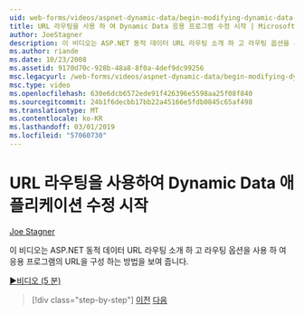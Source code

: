```yaml
---
uid: web-forms/videos/aspnet-dynamic-data/begin-modifying-dynamic-data-applications-with-url-routing
title: URL 라우팅을 사용 하 여 Dynamic Data 응용 프로그램 수정 시작 | Microsoft Docs
author: JoeStagner
description: 이 비디오는 ASP.NET 동적 데이터 URL 라우팅 소개 하 고 라우팅 옵션을 사용 하 여 응용 프로그램의 URL을 구성 하는 방법을 보여 줍니다.
ms.author: riande
ms.date: 10/23/2008
ms.assetid: 9170d70c-928b-48a8-8f0a-4def9dc99256
msc.legacyurl: /web-forms/videos/aspnet-dynamic-data/begin-modifying-dynamic-data-applications-with-url-routing
msc.type: video
ms.openlocfilehash: 630e6dcb6572ede91f426396e5598aa25f08f840
ms.sourcegitcommit: 24b1f6decbb17bb22a45166e5fdb0845c65af498
ms.translationtype: MT
ms.contentlocale: ko-KR
ms.lasthandoff: 03/01/2019
ms.locfileid: "57060730"
---
```

<a name="begin-modifying-dynamic-data-applications-with-url-routing"></a>URL 라우팅을 사용하여 Dynamic Data 애플리케이션 수정 시작
====================
[Joe Stagner](https://github.com/JoeStagner)

이 비디오는 ASP.NET 동적 데이터 URL 라우팅 소개 하 고 라우팅 옵션을 사용 하 여 응용 프로그램의 URL을 구성 하는 방법을 보여 줍니다.

[&#9654;비디오 (5 분)](https://channel9.msdn.com/Blogs/ASP-NET-Site-Videos/begin-modifying-dynamic-data-applications-with-url-routing)

> [!div class="step-by-step"]
> [이전](begin-editing-the-templates-in-aspnet-dynamic-data-applications.md)
> [다음](enable-in-line-editing-in-aspnet-dynamic-data-applications.md)
